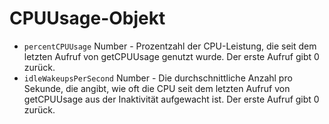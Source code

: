 # CPUUsage-Objekt

* `percentCPUUsage` Number - Prozentzahl der CPU-Leistung, die seit dem letzten Aufruf von getCPUUsage genutzt wurde. Der erste Aufruf gibt 0 zurück.
* `idleWakeupsPerSecond` Number - Die durchschnittliche Anzahl pro Sekunde, die angibt, wie oft die CPU seit dem letzten Aufruf von getCPUUsage aus der Inaktivität aufgewacht ist. Der erste Aufruf gibt 0 zurück.